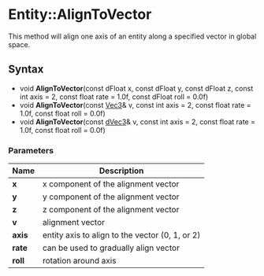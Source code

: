 # Entity::AlignToVector #
This method will align one axis of an entity along a specified vector in global space.

## Syntax ##
- void **AlignToVector**(const dFloat x, const dFloat y, const dFloat z, const int axis = 2, const float rate = 1.0f, const dFloat roll = 0.0f)
- void **AlignToVector**(const [Vec3](CPP_Vec3.md)& v, const int axis = 2, const float rate = 1.0f, const float roll = 0.0f)
- void **AlignToVector**(const [dVec3](CPP_dVec3.md)& v, const int axis = 2, const float rate = 1.0f, const float roll = 0.0f)

### Parameters ###
| Name | Description |
| --- | --- |
| **x** | x component of the alignment vector  |
| **y** | y component of the alignment vector |
| **z** | z component of the alignment vector  |
| **v** | alignment vector  |
| **axis** | entity axis to align to the vector (0, 1, or 2) |
| **rate** | can be used to gradually align vector |
| **roll** | rotation around axis |
